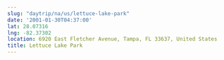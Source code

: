 ```yaml
---
slug: "daytrip/na/us/lettuce-lake-park"
date: '2001-01-30T04:37:00'
lat: 28.07316
lng: -82.37302
location: 6920 East Fletcher Avenue, Tampa, FL 33637, United States
title: Lettuce Lake Park
---
```



